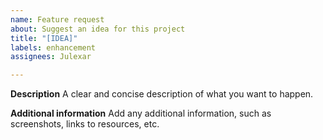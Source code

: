 ```yaml
---
name: Feature request
about: Suggest an idea for this project
title: "[IDEA]"
labels: enhancement
assignees: Julexar

---
```


**Description**
A clear and concise description of what you want to happen.

**Additional information**
Add any additional information, such as screenshots, links to resources, etc.
